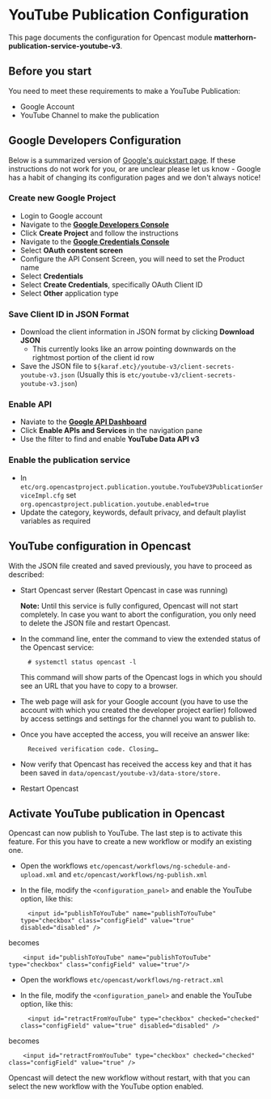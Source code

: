 # YouTube Publication Configuration

This page documents the configuration for Opencast module **matterhorn-publication-service-youtube-v3**.

## Before you start

You need to meet these requirements to make a YouTube Publication:

- Google Account
- YouTube Channel to make the publication


## Google Developers Configuration

Below is a summarized version of [Google's quickstart page][googledoc].  If these
instructions do not work for you, or are unclear please let us know - Google has a habit of changing its configuration
pages and we don't always notice!

### Create new Google Project

- Login to Google account
- Navigate to the [**Google Developers Console**][googledevconsole]
- Click **Create Project** and follow the instructions
- Navigate to the [**Google Credentials Console**][googleapiconsole]
- Select **OAuth constent screen**
- Configure the API Consent Screen, you will need to set the Product name
- Select **Credentials**
- Select **Create Credentials**, specifically OAuth Client ID
- Select **Other** application type

### Save Client ID in JSON Format

- Download the client information in JSON format by clicking **Download JSON**
    - This currently looks like an arrow pointing downwards on the rightmost portion of the client id row
- Save the JSON file to `${karaf.etc}/youtube-v3/client-secrets-youtube-v3.json` (Usually this is
  `etc/youtube-v3/client-secrets-youtube-v3.json`)

### Enable API

- Naviate to the [**Google API Dashboard**][googledashboard]
- Click **Enable APIs and Services** in the navigation pane
- Use the filter to find and enable **YouTube Data API v3**


### Enable the publication service

- In `etc/org.opencastproject.publication.youtube.YouTubeV3PublicationServiceImpl.cfg` set `org.opencastproject.publication.youtube.enabled=true`
- Update the category, keywords, default privacy, and default playlist variables as required

## YouTube configuration in Opencast

With the JSON file created and saved previously, you have to proceed as described:

- Start Opencast server (Restart Opencast in case was running)

    **Note:** Until this service is fully configured, Opencast will not start completely. In case you
    want to abort the configuration, you only need to delete the JSON file and restart Opencast.

- In the command line, enter the command to view the extended status of the Opencast service:

        # systemctl status opencast -l

    This command will show parts of the Opencast logs in which you should see an URL that you have to copy to a browser.

- The web page will ask for your Google account (you have to use the account with which you created the developer
  project earlier) followed by access settings and settings for the channel you want to publish to.

- Once you have accepted the access, you will receive an answer like:

        Received verification code. Closing…

- Now verify that Opencast has received the access key and that it has been saved in
  `data/opencast/youtube-v3/data-store/store.`

- Restart Opencast


## Activate YouTube publication in Opencast

Opencast can now publish to YouTube. The last step is to activate this feature. For this you have to create a new
workflow or modify an existing one.

- Open the workflows `etc/opencast/workflows/ng-schedule-and-upload.xml` and `etc/opencast/workflows/ng-publish.xml`

- In the file, modify the `<configuration_panel>` and enable the YouTube option, like this:

        <input id="publishToYouTube" name="publishToYouTube" type="checkbox" class="configField" value="true" disabled="disabled" />
becomes

        <input id="publishToYouTube" name="publishToYouTube" type="checkbox" class="configField" value="true"/>

- Open the workflows `etc/opencast/workflows/ng-retract.xml`

- In the file, modify the `<configuration_panel>` and enable the YouTube option, like this:

        <input id="retractFromYouTube" type="checkbox" checked="checked" class="configField" value="true" disabled="disabled" />
becomes

        <input id="retractFromYouTube" type="checkbox" checked="checked" class="configField" value="true" />

Opencast will detect the new workflow without restart, with that you can select the new workflow with the YouTube option
enabled.

[googledevconsole]: https://console.developers.google.com/project
[googledoc]: https://developers.google.com/youtube/registering_an_application
[googleapiconsole]: https://console.developers.google.com/apis/credentials
[googledashboard]: https://console.developers.google.com/apis/dashboard
